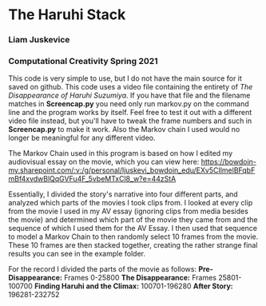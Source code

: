 # The Haruhi Stack

### Liam Juskevice
### Computational Creativity Spring 2021
This code is very simple to use, but I do not have the main source for it saved on github. This code uses a video file containing the entirety of *The Disappearance of Haruhi Suzumiya*. If you have that file and the filename matches in **Screencap.py** you need only run markov.py on the command line and the program works by itself. Feel free to test it out with a different video file instead, but you'll have to tweak the frame numbers and such in **Screencap.py** to make it work. Also the Markov chain I used would no longer be meaningful for any different video. 

The Markov Chain used in this program is based on how I edited my audiovisual essay on the movie, which you can view here: https://bowdoin-my.sharepoint.com/:v:/g/personal/ljuskevi_bowdoin_edu/EXv5CIlmelBFqbFmBf4xvdwBlQqGVFu4F_5vbeMTxCl8_w?e=44zStA

Essentially, I divided the story's narrative into four different parts, and analyzed which parts of the movies I took clips from. I looked at every clip from the movie I used in my AV essay (ignoring clips from media besides the movie) and determined which part of the movie they came from and the sequence of which I used them for the AV Essay. I then used that sequence to model a Markov Chain to then randomly select 10 frames from the movie. These 10 frames are then stacked together, creating the rather strange final results you can see in the example folder. 

For the record I divided the parts of the movie as follows:
**Pre-Disappearance:** Frames 0-25800 
**The Disappearance:** Frames 25801-100700
**Finding Haruhi and the Climax:** 100701-196280
**After Story:** 196281-232752
